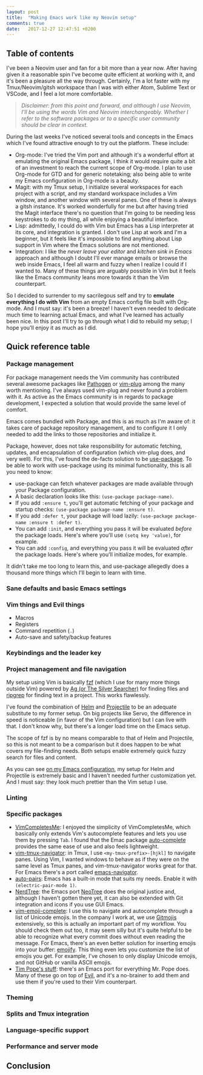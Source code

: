 ```yaml
---
layout: post
title:  "Making Emacs work like my Neovim setup"
comments: true
date:   2017-12-27 12:47:51 +0200
---
```


## Table of contents

I've been a Neovim user and fan for a bit more than a year now. After having given it a reasonable spin I've become quite efficient at working with it, and it's been a pleasure all the way through. Certainly, I'm a lot faster with my Tmux/Neovim/gitsh workspace than I was with either Atom, Sublime Text or VSCode, and I feel a lot more comfortable.

> _Disclaimer: from this point and forward, and although I use Neovim, I'll be using the words Vim and Neovim interchangeably. Whether I refer to the software packages or to a specific user community should be clear in context._

During the last weeks I've noticed several tools and concepts in the Emacs which I've found attractive enough to try out the platform. These include:

- Org-mode: I've tried the Vim port and although it's a wonderful effort at emulating the original Emacs package, I think it would require quite a bit of an investment to reach the current scope of Org-mode. I plan to use Org-mode for GTD and for generic notetaking; also being able to write my Emacs configuration in Org-mode is a beauty.
- Magit: with my Tmux setup, I initialize several workspaces for each project with a script, and my standard workspace includes a Vim window, and another window with several panes. One of these is always a gitsh instance. It's worked wonderfully for me but after having tried the Magit interface there's no question that I'm going to be needing less keystrokes to do my thing, all while enjoying a beautiful interface.
- Lisp: admittedly, I could do with Vim but Emacs has a Lisp interpreter at its core, and integration is granted. I don't use Lisp at work and I'm a beginner, but it feels like it's impossible to find anything about Lisp support in Vim where the Emacs solutions are not mentioned.
- Integration: I like the _never leave your editor_ and _kitchen sink in Emacs_ approach and although I doubt I'll ever manage emails or browse the web inside Emacs, I feel all warm and fuzzy when I realize I could if I wanted to. Many of these things are arguably possible in Vim but it feels like the Emacs community leans more towards it than the Vim counterpart.

So I decided to surrender to my sacrilegous self and try to **emulate everything I do with Vim** from an empty Emacs config file built with Org-mode. And I must say: it's been a breeze! I haven't even needed to dedicate much time to learning actual Emacs, and what I've learned has actually been nice. In this post I'll try to go through what I did to rebuild my setup; I hope you'll enjoy it as much as I did.

## Quick reference table
    
### Package management

For package management needs the Vim community has contributed several awesome packages like [Pathogen]() or [vim-plug]() among the many worth mentioning. I've always used vim-plug and never found a problem with it. As active as the Emacs community is in regards to package development, I expected a solution that would provide the same level of comfort.

Emacs comes bundled with Package, and this is as much as I'm aware of: it takes care of package repository management, and to configure it I only needed to add the links to those repositories and initialize it.

Package, however, does not take responsibility for automatic fetching, updates, and encapsulation of configuration (which vim-plug does, and very well). For this, I've found the de-facto solution to be [use-package](). To be able to work with use-package using its minimal functionality, this is all you need to know:

- use-package can fetch whatever packages are made available through your Package configuration.
- A basic declaration looks like this: `(use-package package-name)`.
- If you add `:ensure t`, you'll get automatic fetching of your package and startup checks: `(use-package package-name :ensure t)`.
- If you add `:defer t`, your package will load lazily: `(use-package package-name :ensure t :defer t)`.
- You can add `:init`, and everything you pass it will be evaluated _before_ the package loads. Here's where you'll use `(setq key 'value)`, for example.
- You can add `:config`, and everything you pass it will be evaluated _after_ the package loads. Here's where you'll initialize modes, for example.

It didn't take me too long to learn this, and use-package allegedly does a thousand more things which I'll begin to learn with time.

### Sane defaults and basic Emacs settings

### Vim things and Evil things
    
- Macros
- Registers
- Command repetition (`.`)
- Auto-save and safety/backup features

### Keybindings and the leader key

### Project management and file navigation

My setup using Vim is basically [fzf]() (which I use for many more things outside Vim) powered by [Ag (or The Silver Searcher)]() for finding files and [ripgrep]() for finding text in a project. This works flawlessly.

I've found the combination of [Helm]() and [Projectile]() to be an adequate substitute to my former setup. On big projects like Servo, the difference in speed is noticeable (in favor of the Vim configuration) but I can live with that. I don't know why, but there's a longer load time on the Emacs setup.

The scope of fzf is by no means comparable to that of Helm and Projectile, so this is not meant to be a comparison but it does happen to be what covers my file-finding needs. Both setups enable extremely quick fuzzy search for files and content.

As you can see [on my Emacs configuration](), my setup for Helm and Projectile is extremely basic and I haven't needed further customization yet. And I must say: they look much prettier than the Vim setup I use.

### Linting

### Specific packages

- [VimCompletesMe](): I enjoyed the simplicity of VimCompletesMe, which basically only extends Vim's autocomplete features and lets you use them by pressing `Tab`. I found that the Emac package [auto-complete]() provides the same ease of use and also feels lightweight.
- [vim-tmux-navigator](): in Tmux, I use `<my-tmux-prefix>-[hjkl]` to navigate panes. Using Vim, I wanted windows to behave as if they were on the same level as Tmux panes, and vim-tmux-navigator works great for that. For Emacs there's a port called [emacs-navigator]().
- [auto-pairs](): Emacs has a built-in mode that suits my needs. Enable it with `(electric-pair-mode 1)`.
- [NerdTree](): the Emacs port [NeoTree]() does the original justice and, although I haven't gotten there yet, it can also be extended with Git integration and icons if you use GUI Emacs.
- [vim-emoji-complete](): I use this to navigate and autocomplete through a list of Unicode emojis. In the company I work at, we use [Gitmojis]() extensively, so this is actually an important part of my workflow. You should check them out too, it may seem silly but it's quite helpful to be able to recognize what every commit does without even reading the message. For Emacs, there's an even better solution for inserting emojis into your buffer: [emojify](). This thing even lets you customize the list of emojis you get. For example, I've chosen to only display Unicode emojis, and not GitHub or vanilla ASCII emojis.
- [Tim Pope's stuff](): there's an Emacs port for everything Mr. Pope does. Many of these go on top of [Evil](), and it's a no-brainer to add them and use them if you're used to their Vim counterpart.

### Theming

### Splits and Tmux integration

### Language-specific support

### Performance and server mode

## Conclusion
